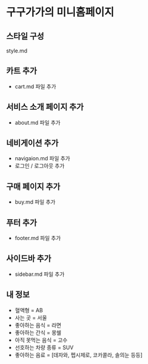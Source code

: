 # 구구가가의 미니홈페이지

## 스타일 구성
style.md

## 카트 추가
- cart.md 파일 추가

## 서비스 소개 페이지 추가
- about.md 파일 추가

## 네비게이션 추가
- navigaion.md 파일 추가
- 로그인 / 로그아웃 추가

## 구매 페이지 추가
- buy.md 파일 추가

## 푸터 추가
- footer.md 파일 추가

## 사이드바 추가
- sidebar.md 파일 추가

## 내 정보
- 혈액형 = AB
- 사는 곳 = 서울
- 좋아하는 음식 = 라면
- 좋아하는 간식 = 몽쉘
- 아직 못먹는 음식 = 고수
- 선호하는 차량 종류 = SUV
- 좋아하는 음료 = [데자와, 펩시제로, 코카콜라, 솔의눈 등등]